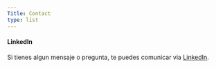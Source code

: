 ```yaml
---
Title: Contact
type: list
---
```



#### LinkedIn
Si tienes algun mensaje o pregunta, te puedes comunicar via [LinkedIn](https://www.linkedin.com/in/juan-diaz-araya/).


<!-- #### Email
For enquiries or longer messages, please email me. -->



